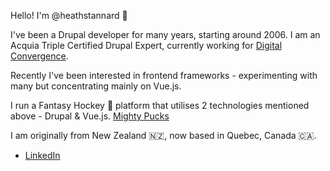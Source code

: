 Hello! I'm @heathstannard 👋

I've been a Drupal developer for many years, starting around 2006. I am an Acquia Triple Certified Drupal Expert, currently working for [Digital Convergence](https://digitalconvergence.ca).

Recently I've been interested in frontend frameworks - experimenting with many but concentrating mainly on Vue.js.

I run a Fantasy Hockey 🏒 platform that utilises 2 technologies mentioned above - Drupal & Vue.js. [Mighty Pucks](https://www.mightypucks.com)

I am originally from New Zealand 🇳🇿, now based in Quebec, Canada 🇨🇦.

- [LinkedIn](https://www.linkedin.com/in/heathstannard/)
